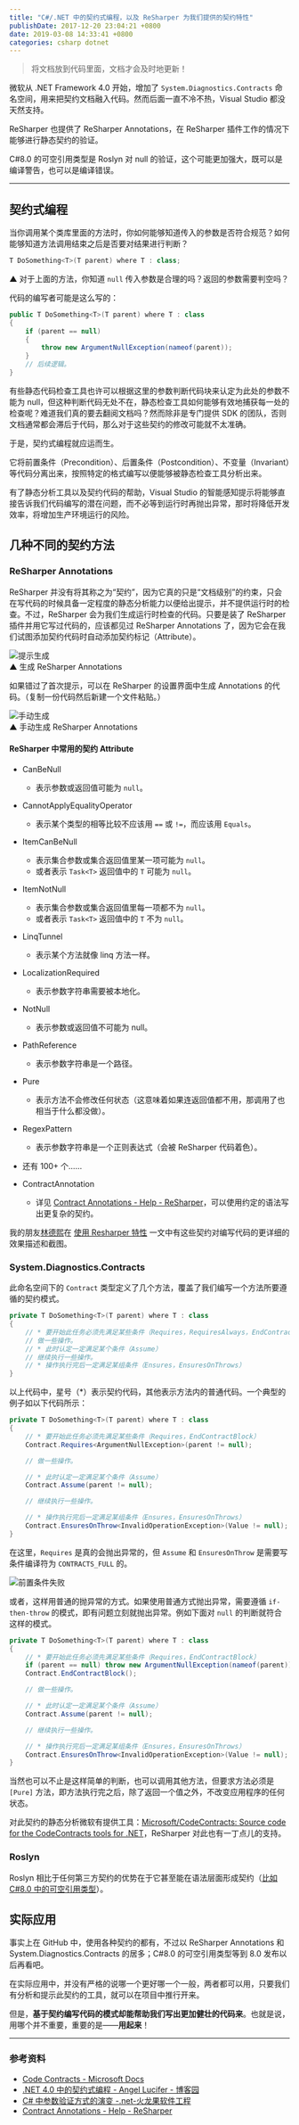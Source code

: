 ```yaml
---
title: "C#/.NET 中的契约式编程，以及 ReSharper 为我们提供的契约特性"
publishDate: 2017-12-20 23:04:21 +0800
date: 2019-03-08 14:33:41 +0800
categories: csharp dotnet
---
```


> 将文档放到代码里面，文档才会及时地更新！

微软从 .NET Framework 4.0 开始，增加了 `System.Diagnostics.Contracts` 命名空间，用来把契约文档融入代码。然而后面一直不冷不热，Visual Studio 都没天然支持。

ReSharper 也提供了 ReSharper Annotations，在 ReSharper 插件工作的情况下能够进行静态契约的验证。

C#8.0 的可空引用类型是 Roslyn 对 null 的验证，这个可能更加强大，既可以是编译警告，也可以是编译错误。

---

<p id="toc"></p>

## 契约式编程

当你调用某个类库里面的方法时，你如何能够知道传入的参数是否符合规范？如何能够知道方法调用结束之后是否要对结果进行判断？

```csharp
T DoSomething<T>(T parent) where T : class;
```

▲ 对于上面的方法，你知道 `null` 传入参数是合理的吗？返回的参数需要判空吗？

代码的编写者可能是这么写的：

```csharp
public T DoSomething<T>(T parent) where T : class
{
    if (parent == null)
    {
        throw new ArgumentNullException(nameof(parent));
    }
    // 后续逻辑。
}
```

有些静态代码检查工具也许可以根据这里的参数判断代码块来认定为此处的参数不能为 null，但这种判断代码无处不在，静态检查工具如何能够有效地捕获每一处的检查呢？难道我们真的要去翻阅文档吗？然而除非是专门提供 SDK 的团队，否则文档通常都会滞后于代码，那么对于这些契约的修改可能就不太准确。

于是，契约式编程就应运而生。

它将前置条件（Precondition）、后置条件（Postcondition）、不变量（Invariant）等代码分离出来，按照特定的格式编写以便能够被静态检查工具分析出来。

有了静态分析工具以及契约代码的帮助，Visual Studio 的智能感知提示将能够直接告诉我们代码编写的潜在问题，而不必等到运行时再抛出异常，那时将降低开发效率，将增加生产环境运行的风险。

## 几种不同的契约方法

### ReSharper Annotations

ReSharper 并没有将其称之为“契约”，因为它真的只是“文档级别”的约束，只会在写代码的时候具备一定程度的静态分析能力以便给出提示，并不提供运行时的检查。不过，ReSharper 会为我们生成运行时检查的代码。只要是装了 ReSharper 插件并用它写过代码的，应该都见过 ReSharper Annotations 了，因为它会在我们试图添加契约代码时自动添加契约标记（Attribute）。

![提示生成](/static/posts/2017-12-20-22-19-10.png)  
▲ 生成 ReSharper Annotations

如果错过了首次提示，可以在 ReSharper 的设置界面中生成 Annotations 的代码。（复制一份代码然后新建一个文件粘贴。）

![手动生成](/static/posts/2017-12-20-22-14-55.png)  
▲ 手动生成 ReSharper Annotations

#### ReSharper 中常用的契约 Attribute

- CanBeNull
    * 表示参数或返回值可能为 `null`。
- CannotApplyEqualityOperator
    * 表示某个类型的相等比较不应该用 `==` 或 `!=`，而应该用 `Equals`。
- ItemCanBeNull
    * 表示集合参数或集合返回值里某一项可能为 `null`。
    * 或者表示 `Task<T>` 返回值中的 `T` 可能为 `null`。
- ItemNotNull
    * 表示集合参数或集合返回值里每一项都不为 `null`。
    * 或者表示 `Task<T>` 返回值中的 `T` 不为 `null`。
- LinqTunnel
    * 表示某个方法就像 linq 方法一样。
- LocalizationRequired
    * 表示参数字符串需要被本地化。
- NotNull
    * 表示参数或返回值不可能为 null。
- PathReference
    * 表示参数字符串是一个路径。
- Pure
    * 表示方法不会修改任何状态（这意味着如果连返回值都不用，那调用了也相当于什么都没做）。
- RegexPattern
    * 表示参数字符串是一个正则表达式（会被 ReSharper 代码着色）。
- 还有 100+ 个……

- ContractAnnotation
    * 详见 [Contract Annotations - Help - ReSharper](https://www.jetbrains.com/help/resharper/Contract_Annotations.html)，可以使用约定的语法写出更复杂的契约。

我的朋友[林德熙](https://lindexi.github.io/lindexi/)在 [使用 Resharper 特性](https://lindexi.github.io/lindexi/post/%E4%BD%BF%E7%94%A8-Resharper-%E7%89%B9%E6%80%A7.html) 一文中有这些契约对编写代码的更详细的效果描述和截图。

### System.Diagnostics.Contracts

此命名空间下的 `Contract` 类型定义了几个方法，覆盖了我们编写一个方法所要遵循的契约模式。

```csharp
private T DoSomething<T>(T parent) where T : class
{
    // * 要开始此任务必须先满足某些条件（Requires，RequiresAlways，EndContractBlock）
    // 做一些操作。
    // * 此时认定一定满足某个条件（Assume）
    // 继续执行一些操作。
    // * 操作执行完后一定满足某组条件（Ensures，EnsuresOnThrows）
}
```

以上代码中，星号（*）表示契约代码，其他表示方法内的普通代码。一个典型的例子如以下代码所示：

```csharp
private T DoSomething<T>(T parent) where T : class
{
    // * 要开始此任务必须先满足某些条件（Requires，EndContractBlock）
    Contract.Requires<ArgumentNullException>(parent != null);

    // 做一些操作。

    // * 此时认定一定满足某个条件（Assume）
    Contract.Assume(parent != null);

    // 继续执行一些操作。

    // * 操作执行完后一定满足某组条件（Ensures，EnsuresOnThrows）
    Contract.EnsuresOnThrow<InvalidOperationException>(Value != null);
}
```

在这里，`Requires` 是真的会抛出异常的，但 `Assume` 和 `EnsuresOnThrow` 是需要写条件编译符为 `CONTRACTS_FULL` 的。

![前置条件失败](/static/posts/2018-01-04-14-26-42.png)

或者，这样用普通的抛异常的方式。如果使用普通方式抛出异常，需要遵循 `if-then-throw` 的模式，即有问题立刻就抛出异常。例如下面对 `null` 的判断就符合这样的模式。

```csharp
private T DoSomething<T>(T parent) where T : class
{
    // * 要开始此任务必须先满足某些条件（Requires，EndContractBlock）
    if (parent == null) throw new ArgumentNullException(nameof(parent));
    Contract.EndContractBlock();

    // 做一些操作。

    // * 此时认定一定满足某个条件（Assume）
    Contract.Assume(parent != null);

    // 继续执行一些操作。

    // * 操作执行完后一定满足某组条件（Ensures，EnsuresOnThrows）
    Contract.EnsuresOnThrow<InvalidOperationException>(Value != null);
}
```

当然也可以不止是这样简单的判断，也可以调用其他方法，但要求方法必须是 `[Pure]` 方法，即方法执行完之后，除了返回一个值之外，不改变应用程序的任何状态。

对此契约的静态分析微软有提供工具：[Microsoft/CodeContracts: Source code for the CodeContracts tools for .NET](https://github.com/Microsoft/CodeContracts)，ReSharper 对此也有一丁点儿的支持。

### Roslyn

Roslyn 相比于任何第三方契约的优势在于它甚至能在语法层面形成契约（[比如 C#8.0 中的可空引用类型](/post/nullable-reference-in-csharp.html)）。

## 实际应用

事实上在 GitHub 中，使用各种契约的都有，不过以 ReSharper Annotations 和 System.Diagnostics.Contracts 的居多；C#8.0 的可空引用类型等到 8.0 发布以后再看吧。

在实际应用中，并没有严格的说哪一个更好哪一个一般，两者都可以用，只要我们有分析和提示此契约的工具，就可以在项目中推行开来。

但是，**基于契约编写代码的模式却能帮助我们写出更加健壮的代码来**。也就是说，用哪个并不重要，重要的是——**用起来**！

---

### 参考资料

- [Code Contracts - Microsoft Docs](https://docs.microsoft.com/en-us/dotnet/framework/debug-trace-profile/code-contracts?wt.mc_id=MVP)
- [.NET 4.0 中的契约式编程 - Angel Lucifer - 博客园](http://www.cnblogs.com/lucifer1982/archive/2009/03/21/1418642.html)
- [C# 中参数验证方式的演变 -.net-火龙果软件工程](http://www.uml.org.cn/net/201510303.asp)
- [Contract Annotations - Help - ReSharper](https://www.jetbrains.com/help/resharper/Contract_Annotations.html)
